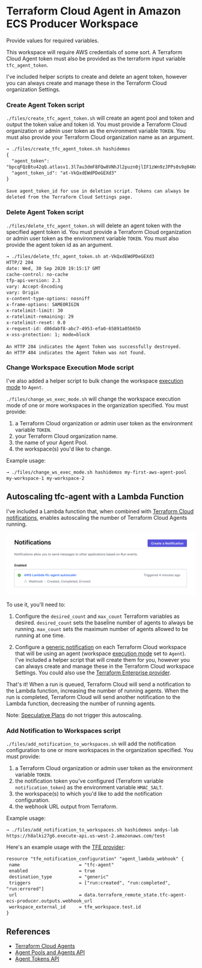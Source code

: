# Terraform Cloud Agent in Amazon ECS Producer Workspace

Provide values for required variables. 

This workspace will require AWS credentials of some sort. A Terraform Cloud Agent token must also be provided as the terraform input variable `tfc_agent_token`.

I've included helper scripts to create and delete an agent token, however you can always create and manage these in the Terraform Cloud organization Settings.

### Create Agent Token script

`./files/create_tfc_agent_token.sh` will create an agent pool and token and output the token value and token id. You must provide a Terraform Cloud organization or admin user token as the environment variable `TOKEN`. You must also provide your Terraform Cloud organization name as an argument.

```
→ ./files/create_tfc_agent_token.sh hashidemos
{
  "agent_token": "bpcqFQzBtu42qQ.atlasv1.3l7au3dmF8FQw8VNhJl2puzn0jlIF1zWn9zJPPs0s9q04KnzlKjWyUCvhpm3ALKUzf8",
  "agent_token_id": "at-VkQxdEWdPDeGEXd3"
}

Save agent_token_id for use in deletion script. Tokens can always be deleted from the Terraform Cloud Settings page.
```

### Delete Agent Token script

`./files/delete_tfc_agent_token.sh` will delete an agent token with the specified agent token id. You must provide a Terraform Cloud organization or admin user token as the environment variable `TOKEN`. You must also provide the agent token id as an argument.

```
→ ./files/delete_tfc_agent_token.sh at-VkQxdEWdPDeGEXd3
HTTP/2 204
date: Wed, 30 Sep 2020 19:15:17 GMT
cache-control: no-cache
tfp-api-version: 2.3
vary: Accept-Encoding
vary: Origin
x-content-type-options: nosniff
x-frame-options: SAMEORIGIN
x-ratelimit-limit: 30
x-ratelimit-remaining: 29
x-ratelimit-reset: 0.0
x-request-id: d86dabf8-abc7-4953-efa0-65891a05b65b
x-xss-protection: 1; mode=block

An HTTP 204 indicates the Agent Token was successfully destroyed.
An HTTP 404 indicates the Agent Token was not found.
```

### Change Workspace Execution Mode script

I've also added a helper script to bulk change the workspace [execution mode](https://www.terraform.io/docs/cloud/workspaces/settings.html#execution-mode) to `Agent`.

`./files/change_ws_exec_mode.sh` will change the workspace execution mode of one or more workspaces in the organization specified. You must provide:
1. a Terraform Cloud organization or admin user token as the environment variable `TOKEN`.
2. your Terraform Cloud organization name.
3. the name of your Agent Pool.
4. the workspace(s) you'd like to change.

Example usage:
```
→ ./files/change_ws_exec_mode.sh hashidemos my-first-aws-agent-pool my-workspace-1 my-workspace-2
```

## Autoscaling tfc-agent with a Lambda Function
I've included a Lambda function that, when combined with [Terraform Cloud notifications](https://www.terraform.io/docs/cloud/workspaces/notifications.html), enables autoscaling the number of Terraform Cloud Agents running.

![notification_config](./files/notification_config.png)

To use it, you'll need to:
1. Configure the `desired_count` and `max_count` Terraform variables as desired. `desired_count` sets the baseline number of agents to always be running. `max_count` sets the maximum number of agents allowed to be running at one time.

2. Configure a [generic notification](https://www.terraform.io/docs/cloud/workspaces/notifications.html#creating-a-notification-configuration) on each Terraform Cloud workspace that will be using an agent (workspace [execution mode](https://www.terraform.io/docs/cloud/workspaces/settings.html#execution-mode) set to `Agent`). I've included a helper script that will create them for you, however you can always create and manage these in the Terraform Cloud workspace Settings. You could also use the [Terraform Enterprise provider](https://registry.terraform.io/providers/hashicorp/tfe/latest/docs).

That's it! When a run is queued, Terraform Cloud will send a notification to the Lambda function, increasing the number of running agents. When the run is completed, Terraform Cloud will send another notification to the Lambda function, decreasing the number of running agents.

Note: [Speculative Plans](https://www.terraform.io/docs/cloud/run/index.html#speculative-plans) do not trigger this autoscaling.

### Add Notification to Workspaces script

`./files/add_notification_to_workspaces.sh` will add the notification configuration to one or more workspaces in the organization specified. You must provide:
1. a Terraform Cloud organization or admin user token as the environment variable `TOKEN`.
2. the notification token you've configured (Terraform variable `notification_token`) as the environment variable `HMAC_SALT`.
3. the workspace(s) to which you'd like to add the notification configuration.
4. the webhook URL output from Terraform.

Example usage:
```
→ ./files/add_notification_to_workspaces.sh hashidemos andys-lab https://h8alki27g6.execute-api.us-west-2.amazonaws.com/test
```

Here's an example usage with the [TFE provider](https://registry.terraform.io/providers/hashicorp/tfe/latest/docs):
```
resource "tfe_notification_configuration" "agent_lambda_webhook" {
 name                      = "tfc-agent"
 enabled                   = true
 destination_type          = "generic"
 triggers                  = ["run:created", "run:completed", "run:errored"]
 url                       = data.terraform_remote_state.tfc-agent-ecs-producer.outputs.webhook_url
 workspace_external_id     = tfe_workspace.test.id
}
```

## References
* [Terraform Cloud Agents](https://www.terraform.io/docs/cloud/workspaces/agent.html)
* [Agent Pools and Agents API](https://www.terraform.io/docs/cloud/api/agents.html)
* [Agent Tokens API](https://www.terraform.io/docs/cloud/api/agent-tokens.html)
